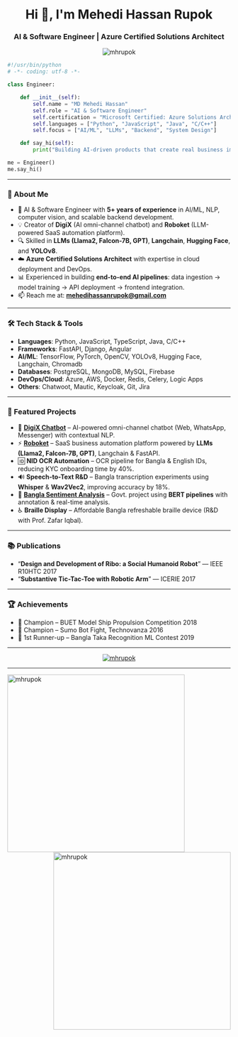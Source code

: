 <h1 align="center">Hi 👋, I'm Mehedi Hassan Rupok</h1>
<h3 align="center">AI & Software Engineer | Azure Certified Solutions Architect</h3>
<p align="center"> <img src="https://komarev.com/ghpvc/?username=mhrupok&label=Profile%20views&color=0e75b6&style=flat" alt="mhrupok" /> </p>

```python
#!/usr/bin/python
# -*- coding: utf-8 -*-

class Engineer:

    def __init__(self):
        self.name = "MD Mehedi Hassan"
        self.role = "AI & Software Engineer"
        self.certification = "Microsoft Certified: Azure Solutions Architect"
        self.languages = ["Python", "JavaScript", "Java", "C/C++"]
        self.focus = ["AI/ML", "LLMs", "Backend", "System Design"]

    def say_hi(self):
        print("Building AI-driven products that create real business impact 🚀")

me = Engineer()
me.say_hi()
```

---

### 🚀 About Me
- 🧠 AI & Software Engineer with **5+ years of experience** in AI/ML, NLP, computer vision, and scalable backend development.  
- 💡 Creator of **DigiX** (AI omni-channel chatbot) and **Roboket** (LLM-powered SaaS automation platform).  
- 🔍 Skilled in **LLMs (Llama2, Falcon-7B, GPT)**, **Langchain**, **Hugging Face**, and **YOLOv8**.  
- ☁️ **Azure Certified Solutions Architect** with expertise in cloud deployment and DevOps.  
- 📊 Experienced in building **end-to-end AI pipelines**: data ingestion → model training → API deployment → frontend integration.  
- 📫 Reach me at: **mehedihassanrupok@gmail.com**  

---

### 🛠️ Tech Stack & Tools
- **Languages**: Python, JavaScript, TypeScript, Java, C/C++  
- **Frameworks**: FastAPI, Django, Angular  
- **AI/ML**: TensorFlow, PyTorch, OpenCV, YOLOv8, Hugging Face, Langchain, Chromadb  
- **Databases**: PostgreSQL, MongoDB, MySQL, Firebase  
- **DevOps/Cloud**: Azure, AWS, Docker, Redis, Celery, Logic Apps  
- **Others**: Chatwoot, Mautic, Keycloak, Git, Jira  

---

### 📌 Featured Projects
- 🤖 [**DigiX Chatbot**](https://adndiginet.com/digix) – AI-powered omni-channel chatbot (Web, WhatsApp, Messenger) with contextual NLP.  
- ⚡ [**Roboket**](https://adndiginet.com/roboket) – SaaS business automation platform powered by **LLMs (Llama2, Falcon-7B, GPT)**, Langchain & FastAPI.  
- 🆔 **NID OCR Automation** – OCR pipeline for Bangla & English IDs, reducing KYC onboarding time by 40%.  
- 🔊 **Speech-to-Text R&D** – Bangla transcription experiments using **Whisper** & **Wav2Vec2**, improving accuracy by 18%.  
- 📝 [**Bangla Sentiment Analysis**](https://sentiment.bangla.gov.bd/sentiment-emotion-analysis) – Govt. project using **BERT pipelines** with annotation & real-time analysis.  
- ♿ **Braille Display** – Affordable Bangla refreshable braille device (R&D with Prof. Zafar Iqbal).  

---

### 📚 Publications
- “**Design and Development of Ribo: a Social Humanoid Robot**” — IEEE R10HTC 2017  
- “**Substantive Tic-Tac-Toe with Robotic Arm**” — ICERIE 2017  

---

### 🏆 Achievements
- 🥇 Champion – BUET Model Ship Propulsion Competition 2018  
- 🥇 Champion – Sumo Bot Fight, Technovanza 2016  
- 🥈 1st Runner-up – Bangla Taka Recognition ML Contest 2019  

---

<p align="center"> 
  <a href="https://github.com/ryo-ma/github-profile-trophy">
    <img src="https://github-profile-trophy.vercel.app/?username=mhrupok&row=2&column=3" alt="mhrupok" />
  </a> 
</p>

---

<span>
<img width=400 align="left" src="https://github-readme-stats.vercel.app/api?username=mhrupok&show_icons=true&locale=en" alt="mhrupok" />
<img width=400 align="right" src="http://github-readme-streak-stats.herokuapp.com?user=MHRupok" alt="mhrupok" />
</span>
<br>

